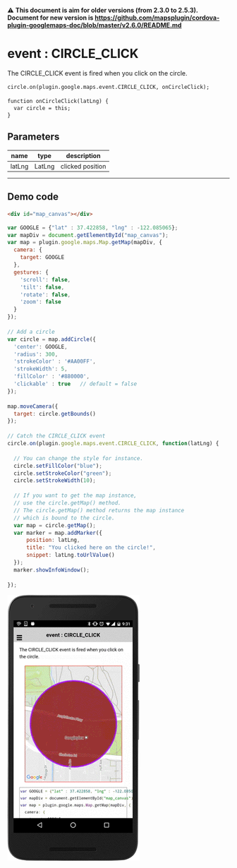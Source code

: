 :warning: **This document is aim for older versions (from 2.3.0 to 2.5.3).
Document for new version is https://github.com/mapsplugin/cordova-plugin-googlemaps-doc/blob/master/v2.6.0/README.md**

# event : CIRCLE_CLICK

The CIRCLE_CLICK event is fired when you click on the circle.

```
circle.on(plugin.google.maps.event.CIRCLE_CLICK, onCircleClick);

function onCircleClick(latLng) {
  var circle = this;
}
```

## Parameters

name           | type          | description
---------------|---------------|---------------------------------------
latLng         | LatLng        | clicked position
-----------------------------------------------------------------------

## Demo code

```html
<div id="map_canvas"></div>
```

```js
var GOOGLE = {"lat" : 37.422858, "lng" : -122.085065};
var mapDiv = document.getElementById("map_canvas");
var map = plugin.google.maps.Map.getMap(mapDiv, {
  camera: {
    target: GOOGLE
  },
  gestures: {
    'scroll': false,
    'tilt': false,
    'rotate': false,
    'zoom': false
  }
});

// Add a circle
var circle = map.addCircle({
  'center': GOOGLE,
  'radius': 300,
  'strokeColor' : '#AA00FF',
  'strokeWidth': 5,
  'fillColor' : '#880000',
  'clickable' : true   // default = false
});

map.moveCamera({
  target: circle.getBounds()
});

// Catch the CIRCLE_CLICK event
circle.on(plugin.google.maps.event.CIRCLE_CLICK, function(latLng) {

  // You can change the style for instance.
  circle.setFillColor("blue");
  circle.setStrokeColor("green");
  circle.setStrokeWidth(10);

  // If you want to get the map instance,
  // use the circle.getMap() method.
  // The circle.getMap() method returns the map instance
  // which is bound to the circle.
  var map = circle.getMap();
  var marker = map.addMarker({
      position: latLng,
      title: "You clicked here on the circle!",
      snippet: latLng.toUrlValue()
  });
  marker.showInfoWindow();

});
```

![](image.gif)
